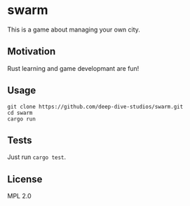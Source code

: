 # swarm

This is a game about managing your own city.

## Motivation

Rust learning and game developmant are fun!

## Usage

```
git clone https://github.com/deep-dive-studios/swarm.git
cd swarm
cargo run
```

## Tests

Just run `cargo test`.

## License

MPL 2.0
